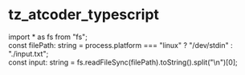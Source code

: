 # tz_atcoder_typescript

import * as fs from "fs";  
const filePath: string = process.platform === "linux" ? "/dev/stdin" : "./input.txt";  
const input: string = fs.readFileSync(filePath).toString().split("\n")[0];  
